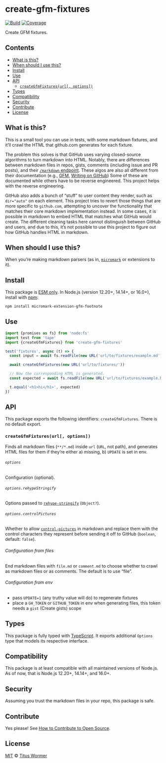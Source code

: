 # create-gfm-fixtures

[![Build][build-badge]][build]
[![Coverage][coverage-badge]][coverage]

Create GFM fixtures.

## Contents

*   [What is this?](#what-is-this)
*   [When should I use this?](#when-should-i-use-this)
*   [Install](#install)
*   [Use](#use)
*   [API](#api)
    *   [`createGfmFixtures(url[, options])`](#creategfmfixturesurl-options)
*   [Types](#types)
*   [Compatibility](#compatibility)
*   [Security](#security)
*   [Contribute](#contribute)
*   [License](#license)

## What is this?

This is a small tool you can use in tests, with some markdown fixtures, and
it’ll crawl the HTML that github.com generates for each fixture.

The problem this solves is that GitHub uses varying closed-source algorithms to
turn markdown into HTML.
Notably, there are differences between markdown files in repos, gists, comments
(including issue and PR posts), and their [`/markdown` endpoint][endpoint].
These algos are also all different from their documentation (e.g., [GFM][],
[Writing on GitHub][])
Some of these are documented while others have to be reverse engineered.
This project helps with the reverse engineering.

GitHub also adds a bunch of “stuff” to user content they render, such as
`dir="auto"` on each element.
This project tries to revert those things that are more specific to `github.com`,
attempting to uncover the functionality that matches their core markdown
implementation instead.
In some cases, it is possible in markdown to embed HTML that matches what GitHub
would create.
The different cleaning tasks here cannot distinguish between GitHub and users,
and due to this, it’s not possible to use this project to figure out how GitHub
handles HTML in markdown.

## When should I use this?

When you’re making markdown parsers (as in, [`micromark`][micromark] or
extensions to it).

## Install

This package is [ESM only][esm].
In Node.js (version 12.20+, 14.14+, or 16.0+), install with [npm][]:

```sh
npm install micromark-extension-gfm-footnote
```

## Use

```js
import {promises as fs} from 'node:fs'
import test from 'tape'
import {createGfmFixtures} from 'create-gfm-fixtures'

test('fixtures', async (t) => {
  const input = await fs.readFile(new URL('url/to/fixtures/example.md'))

  await createGfmFixtures(new URL('url/to/fixtures/'))

  // Now the corresponding HTML is generated.
  const expected = await fs.readFile(new URL('url/to/fixtures/example.html'))

  t.equal('<h1>hi</h1>', expected)
})
```

## API

This package exports the following identifiers: `createGfmFixtures`.
There is no default export.

### `createGfmFixtures(url[, options])`

Finds all markdown files (`**/*.md`) inside `url` (`URL`, not path), and
generates HTML files for them if they’re either a) missing, b) `UPDATE` is set
in env.

###### `options`

Configuration (optional).

###### `options.rehypeStringify`

Options passed to [`rehype-stringify`][rehype-stringify] (`Object?`).

###### `options.controlPictures`

Whether to allow [`control-pictures`][control-pictures] in markdown and replace
them with the control characters they represent before sending it off to GitHub
(`boolean`, default: `false`).

###### Configuration from files

End markdown files with `file.md` or `comment.md` to choose whether to crawl as
markdown files or as comments.
The default is to use “file”.

###### Configuration from env

*   pass `UPDATE=1` (any truthy value will do) to regenerate fixtures
*   place a `GH_TOKEN` or `GITHUB_TOKEN` in env when generating files,
    this token needs a `gist` (Create gists) scope

## Types

This package is fully typed with [TypeScript][].
It exports additional `Options` type that models its respective interface.

## Compatibility

This package is at least compatible with all maintained versions of Node.js.
As of now, that is Node.js 12.20+, 14.14+, and 16.0+.

## Security

Assuming you trust the markdown files in your repo, this package is safe.

## Contribute

Yes please!
See [How to Contribute to Open Source][contribute].

## License

[MIT][license] © [Titus Wormer][author]

<!-- Definitions -->

[build-badge]: https://github.com/wooorm/create-gfm-fixtures/workflows/main/badge.svg

[build]: https://github.com/wooorm/create-gfm-fixtures/actions

[coverage-badge]: https://img.shields.io/codecov/c/github/wooorm/create-gfm-fixtures.svg

[coverage]: https://codecov.io/github/wooorm/create-gfm-fixtures

[npm]: https://docs.npmjs.com/cli/install

[license]: license

[author]: https://wooorm.com

[esm]: https://gist.github.com/sindresorhus/a39789f98801d908bbc7ff3ecc99d99c

[typescript]: https://www.typescriptlang.org

[contribute]: https://opensource.guide/how-to-contribute/

[endpoint]: https://docs.github.com/en/rest/reference/markdown

[micromark]: https://github.com/micromark/micromark

[gfm]: https://github.github.com/gfm/

[writing on github]: https://docs.github.com/en/github/writing-on-github

[rehype-stringify]: https://github.com/rehypejs/rehype/tree/main/packages/rehype-stringify

[control-pictures]: https://github.com/wooorm/control-pictures
